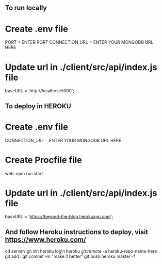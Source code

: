 ## To run locally

# Create .env file

PORT = ENTER PORT
CONNECTION_URL = ENTER YOUR MONGODB URL HERE

# Update url in ./client/src/api/index.js file

baseURL = 'http://localhost:5000';

## To deploy in HEROKU

# Create .env file

CONNECTION_URL = ENTER YOUR MONGODB URL HERE

# Create Procfile file

web: npm run start

# Update url in ./client/src/api/index.js file

baseURL = 'https://beyond-the-blog.herokuapp.com';

## And follow Heroku instructions to deploy, visit https://www.heroku.com/

cd server/
git init
heroku login
heroku git:remote -a heroku-repo-name-here
git add .
git commit -m "make it better"
git push heroku master -f
